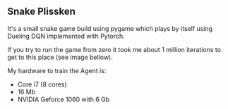 ## Snake Plissken

It's a small snake game build using pygame which plays by itself using Dueling DQN implemented with Pytorch.

If you try to run the game from zero it took me about 1 million iterations to get to this place (see image bellow).

My hardware to train the Agent is:
 - Core i7 (8 cores)
 - 16 Mb
 - NVIDIA Geforce 1060 with 6 Gb


